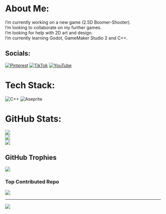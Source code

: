 # About Me:
I’m currently working on a new game (2.5D Boomer-Shooter).<br>I’m looking to collaborate on my further games.<br>I’m looking for help with 2D art and design.<br>I’m currently learning Godot, GameMaker Studio 2 and C++.


## Socials:
[![Pinterest](https://img.shields.io/badge/Pinterest-%23E60023.svg?logo=Pinterest&logoColor=white)](https://pinterest.com//TheShadyShade/) [![TikTok](https://img.shields.io/badge/TikTok-%23000000.svg?logo=TikTok&logoColor=white)](https://www.tiktok.com/@the_shady_shade) [![YouTube](https://img.shields.io/badge/YouTube-%23FF0000.svg?logo=YouTube&logoColor=white)](https://www.youtube.com/@The-Shady-Shade) 

# Tech Stack:
![C++](https://img.shields.io/badge/c++-%2300599C.svg?style=for-the-badge&logo=c%2B%2B&logoColor=white) ![Aseprite](https://img.shields.io/badge/Aseprite-FFFFFF?style=for-the-badge&logo=Aseprite&logoColor=#7D929E)
# GitHub Stats:
![](https://github-readme-stats.vercel.app/api?username=The-Shady-Shade&theme=midnight-purple&hide_border=false&include_all_commits=false&count_private=true)<br/>
![](https://github-readme-streak-stats.herokuapp.com/?user=The-Shady-Shade&theme=midnight-purple&hide_border=false)<br/>
![](https://github-readme-stats.vercel.app/api/top-langs/?username=The-Shady-Shade&theme=midnight-purple&hide_border=false&include_all_commits=false&count_private=true&layout=compact)

## GitHub Trophies
![](https://github-profile-trophy.vercel.app/?username=The-Shady-Shade&theme=synthwave&no-frame=false&no-bg=false&margin-w=4)

### Top Contributed Repo
![](https://github-contributor-stats.vercel.app/api?username=The-Shady-Shade&limit=5&theme=midnight-purple&combine_all_yearly_contributions=true)

---
[![](https://visitcount.itsvg.in/api?id=The-Shady-Shade&icon=0&color=6)](https://visitcount.itsvg.in)

<!-- Proudly created with GPRM ( https://gprm.itsvg.in ) -->

